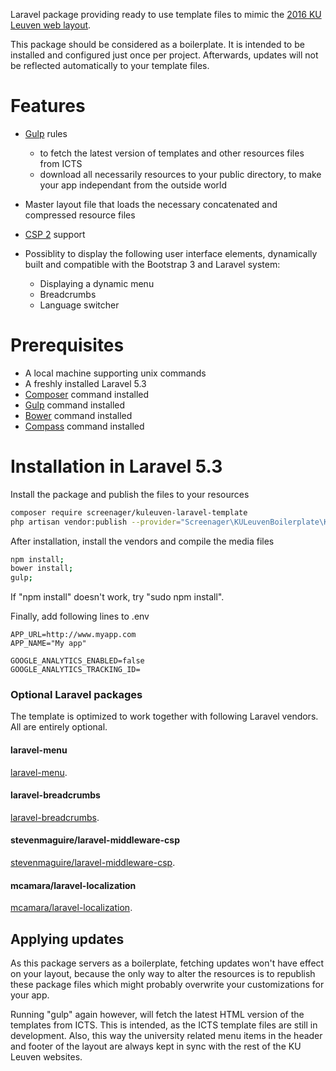 Laravel package providing ready to use template files to mimic 
the [2016 KU Leuven web layout](https://stijl.kuleuven.be/2016/release/latest/howto_devs.html).

This package should be considered as a boilerplate. It is intended to be installed and configured just once per project.
Afterwards, updates will not be reflected automatically to your template files.

# Features
* [Gulp](http://gulpjs.com) rules 

  * to fetch the latest version of templates and other resources files from ICTS
  * download all necessarily resources to your public directory, to make your app independant from the outside world
* Master layout file that loads the necessary concatenated and compressed resource files
* [CSP 2](https://en.wikipedia.org/wiki/Content_Security_Policy) support
* Possiblity to display the following user interface elements, dynamically built and compatible with the Bootstrap 3 and Laravel system:
  * Displaying a dynamic menu
  * Breadcrumbs
  * Language switcher

# Prerequisites
* A local machine supporting unix commands
* A freshly installed Laravel 5.3
* [Composer](http://getcomposer.org) command installed
* [Gulp](http://gulpjs.com) command installed
* [Bower](http://bower.io) command installed
* [Compass](http://compass-style.org/) command installed

# Installation in Laravel 5.3

Install the package and publish the files to your resources
``` bash
composer require screenager/kuleuven-laravel-template
php artisan vendor:publish --provider="Screenager\KULeuvenBoilerplate\KULeuvenBoilerplateServiceProvider" --force
```

After installation, install the vendors and compile the media files
``` bash
npm install;
bower install;
gulp;
```

If "npm install" doesn't work, try "sudo npm install".

Finally, add following lines to .env 
```
APP_URL=http://www.myapp.com
APP_NAME="My app"

GOOGLE_ANALYTICS_ENABLED=false
GOOGLE_ANALYTICS_TRACKING_ID=
```

### Optional Laravel packages
The template is optimized to work together with following Laravel vendors.
All are entirely optional.

#### laravel-menu
[laravel-menu](https://github.com/lavary/laravel-menu).

#### laravel-breadcrumbs
[laravel-breadcrumbs](https://github.com/davejamesmiller/laravel-breadcrumbs).

#### stevenmaguire/laravel-middleware-csp
[stevenmaguire/laravel-middleware-csp](https://github.com/stevenmaguire/laravel-middleware-csp).

#### mcamara/laravel-localization
[mcamara/laravel-localization](https://github.com/mcamara/laravel-localization).

## Applying updates
As this package servers as a boilerplate, fetching updates won't have effect on your layout,
because the only way to alter the resources is to republish these package files which might probably overwrite your customizations for your app.

Running "gulp" again however, will fetch the latest HTML version of the templates from ICTS. 
This is intended, as the ICTS template files are still in development. 
Also, this way the university related menu items in the header and footer of the layout are always kept in sync with the rest of the KU Leuven websites.